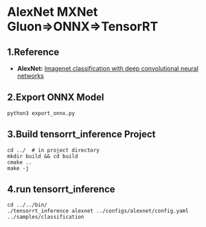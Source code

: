# AlexNet MXNet Gluon=>ONNX=>TensorRT

## 1.Reference
- **AlexNet:** [Imagenet classification with deep convolutional neural networks](https://papers.nips.cc/paper/4824-imagenet-classification-with-deep-convolutional-neural-networks.pdf)

## 2.Export ONNX Model
```
python3 export_onnx.py
```

## 3.Build tensorrt_inference Project
```
cd ../  # in project directory
mkdir build && cd build
cmake ..
make -j
```

## 4.run tensorrt_inference
```
cd ../../bin/
./tensorrt_inference alexnet ../configs/alexnet/config.yaml ../samples/classification
```